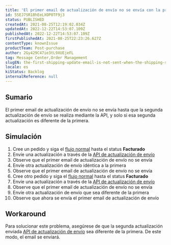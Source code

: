 ```yaml
---
title: 'El primer email de actualización de envío no se envía con la primera actualización'
id: 55EJ7SR18hEeLXOP0TF9j3
status: PUBLISHED
createdAt: 2021-08-25T12:19:02.034Z
updatedAt: 2022-12-22T14:53:07.109Z
publishedAt: 2022-12-22T14:53:07.109Z
firstPublishedAt: 2021-08-25T22:23:26.627Z
contentType: knownIssue
productTeam: Post-purchase
author: 2Gy429C47ie3tL9XUEjeFL
tag: Message Center,Order Management
slugEN: the-first-shipping-update-email-is-not-sent-when-the-shipping-status-is
locale: es
kiStatus: Backlog
internalReference: null
---
```


## Sumario

El primer email de actualización de envío no se envía hasta que la segunda actualización de envío se realiza mediante la API, y solo si esa segunda actualización es diferente de la primera.

## Simulación

1. Cree un pedido y siga el [flujo normal](https://help.vtex.com/pt/tutorial/fluxo-de-pedido--tutorials_196) hasta el status **Facturado**
2. Envíe una actualización a través de la [API de actualización de envío](https://developers.vtex.com/vtex-rest-api/reference/tracking#updatetrackingstatus)
3. Observe que el primer email de actualización de envío no se envía
4. Envíe otra actualización de envío idéntica a la primera
5. Observe que el primer email de actualización de envío no se envía
6. Cree otro pedido y siga el [flujo normal](https://help.vtex.com/pt/tutorial/fluxo-de-pedido--tutorials_196) hasta el status **Facturado**
7. Envíe una actualización a través de la [API de actualización de envío](https://developers.vtex.com/vtex-rest-api/reference/tracking#updatetrackingstatus)
8. Observe que el primer email de actualización de envío no se envía
9. Envíe otra actualización de envío que sea diferente de la primera
10. Observe que ahora se envía el primer email de actualización de envío


## Workaround

Para solucionar este problema, asegúrese de que la segunda actualización enviada [API de actualización de envío](https://developers.vtex.com/vtex-rest-api/reference/tracking#updatetrackingstatus) sea diferente de la primera. De este modo, el email se enviará.


